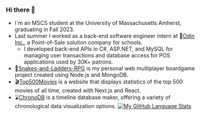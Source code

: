 ### Hi there 👋

- I`m an MSCS student at the University of Massachusetts Amherst, graduating in Fall 2023.
- Last summer I worked as a back-end software engineer intern at 🔨[Odin Inc.](https://odin-inc.com/), a Point-of-Sale solution company for schools.
    - I developed back-end APIs in C#, ASP.NET, and MySQL for managing user transactions and database access for POS applications used by 30K+ patrons. 
- 🎲[Snakes-and-Ladders-RPG](https://jkvin114.github.io/Snakes-and-Ladders-RPG-wiki/index.html) is my personal web multiplayer boardgame project created using Node.js and MongoDB.
- 🎬️[Top500Movies](http://ec2-34-202-98-227.compute-1.amazonaws.com:3000) is a website that displays statistics of the top 500 movies of all time, created with Next.js and React.
- ⌛️[ChronoDB](https://jkvin114.github.io/chronodb-lite) is a timeline database maker, offering a variety of chronological data visualization options.
[![My GitHub Language Stats](https://github-readme-stats.vercel.app/api/top-langs/?username=jkvin114&langs_count=6&theme=tokyonight)]()

<!--
**jkvin114/jkvin114** is a ✨ _special_ ✨ repository because its `README.md` (this file) appears on your GitHub profile.

Here are some ideas to get you started:

- 🔭 I’m currently working on ...
- 🌱 I’m currently learning ...
- 👯 I’m looking to collaborate on ...
- 🤔 I’m looking for help with ...
- 💬 Ask me about ...
- 📫 How to reach me: ...
- 😄 Pronouns: ...
- ⚡ Fun fact: ...
-->
